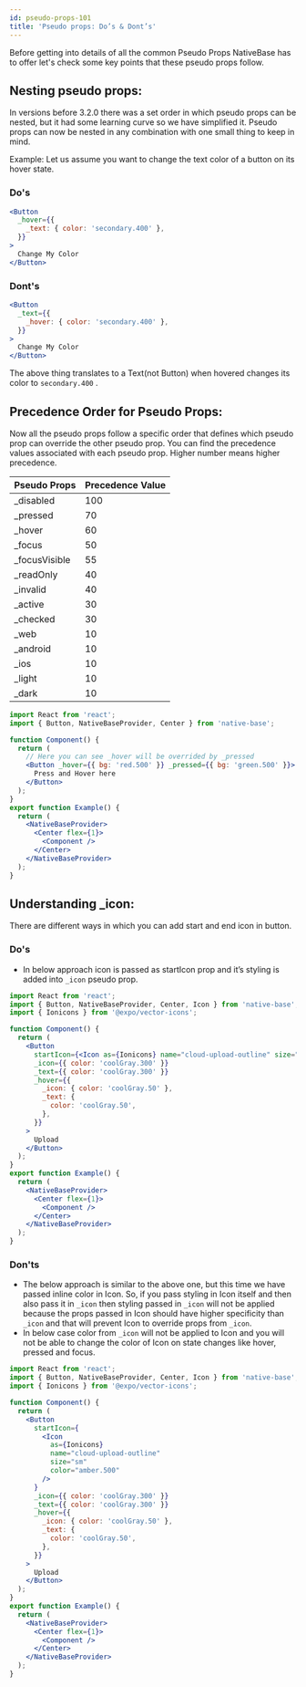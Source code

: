 ```yaml
---
id: pseudo-props-101
title: 'Pseudo props: Do’s & Dont’s'
---
```


Before getting into details of all the common Pseudo Props NativeBase has to offer let's check some key points that these pseudo props follow.

## Nesting pseudo props:

In versions before 3.2.0 there was a set order in which pseudo props can be nested, but it had some learning curve so we have simplified it. Pseudo props can now be nested in any combination with one small thing to keep in mind.

Example: Let us assume you want to change the text color of a button on its hover state.

### Do's

```jsx
<Button
  _hover={{
    _text: { color: 'secondary.400' },
  }}
>
  Change My Color
</Button>
```

### Dont's

```jsx
<Button
  _text={{
    _hover: { color: 'secondary.400' },
  }}
>
  Change My Color
</Button>
```

The above thing translates to a Text(not Button) when hovered changes its color to `secondary.400` .

## Precedence Order for Pseudo Props:

Now all the pseudo props follow a specific order that defines which pseudo prop can override the other pseudo prop. You can find the precedence values associated with each pseudo prop. Higher number means higher precedence.

| Pseudo Props   | Precedence Value |
| -------------- | ---------------- |
| \_disabled     | 100              |
| \_pressed      | 70               |
| \_hover        | 60               |
| \_focus        | 50               |
| \_focusVisible | 55               |
| \_readOnly     | 40               |
| \_invalid      | 40               |
| \_active       | 30               |
| \_checked      | 30               |
| \_web          | 10               |
| \_android      | 10               |
| \_ios          | 10               |
| \_light        | 10               |
| \_dark         | 10               |

```jsx isLive=true
import React from 'react';
import { Button, NativeBaseProvider, Center } from 'native-base';

function Component() {
  return (
    // Here you can see _hover will be overrided by _pressed
    <Button _hover={{ bg: 'red.500' }} _pressed={{ bg: 'green.500' }}>
      Press and Hover here
    </Button>
  );
}
export function Example() {
  return (
    <NativeBaseProvider>
      <Center flex={1}>
        <Component />
      </Center>
    </NativeBaseProvider>
  );
}
```

## Understanding _icon:

There are different ways in which you can add start and end icon in button.

### Do's

- In below approach icon is passed as startIcon prop and it’s styling is added into `_icon` pseudo prop.

```jsx isLive=true
import React from 'react';
import { Button, NativeBaseProvider, Center, Icon } from 'native-base';
import { Ionicons } from '@expo/vector-icons';

function Component() {
  return (
    <Button
      startIcon={<Icon as={Ionicons} name="cloud-upload-outline" size="sm" />}
      _icon={{ color: 'coolGray.300' }}
      _text={{ color: 'coolGray.300' }}
      _hover={{
        _icon: { color: 'coolGray.50' },
        _text: {
          color: 'coolGray.50',
        },
      }}
    >
      Upload
    </Button>
  );
}
export function Example() {
  return (
    <NativeBaseProvider>
      <Center flex={1}>
        <Component />
      </Center>
    </NativeBaseProvider>
  );
}
```

### Don'ts

- The below approach is similar to the above one, but this time we have passed inline color in Icon. So, if you pass styling in Icon itself and then also pass it in `_icon` then styling passed in `_icon` will not be applied because the props passed in Icon should have higher specificity than `_icon` and that will prevent Icon to override props from `_icon`.
- In below case color from `_icon` will not be applied to Icon and you will not be able to change the color of Icon on state changes like hover, pressed and focus.

```jsx isLive=true
import React from 'react';
import { Button, NativeBaseProvider, Center, Icon } from 'native-base';
import { Ionicons } from '@expo/vector-icons';

function Component() {
  return (
    <Button
      startIcon={
        <Icon
          as={Ionicons}
          name="cloud-upload-outline"
          size="sm"
          color="amber.500"
        />
      }
      _icon={{ color: 'coolGray.300' }}
      _text={{ color: 'coolGray.300' }}
      _hover={{
        _icon: { color: 'coolGray.50' },
        _text: {
          color: 'coolGray.50',
        },
      }}
    >
      Upload
    </Button>
  );
}
export function Example() {
  return (
    <NativeBaseProvider>
      <Center flex={1}>
        <Component />
      </Center>
    </NativeBaseProvider>
  );
}
```
